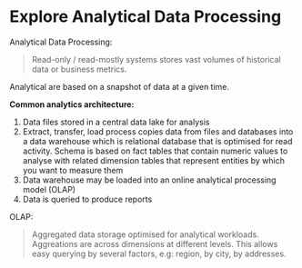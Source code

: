 
# Explore Analytical Data Processing 

Analytical Data Processing:
> Read-only / read-mostly systems stores vast volumes of historical data or business metrics.

Analytical are based on a snapshot of data at a given time.

**Common analytics architecture:**

1. Data files stored in a central data lake for analysis
2. Extract, transfer, load process copies data from files and databases into a data warehouse which is
   relational database that is optimised for read activity. Schema is based on fact tables that 
   contain numeric values to analyse with related dimension tables that represent entities by which 
   you want to measure them
3. Data warehouse may be loaded into an online analytical processing model (OLAP)
4. Data is queried to produce reports

OLAP:
> Aggregated data storage optimised for analytical workloads. Aggreations are across dimensions at
> different levels. This allows easy querying by several factors, e.g: region, by city, by addresses.

